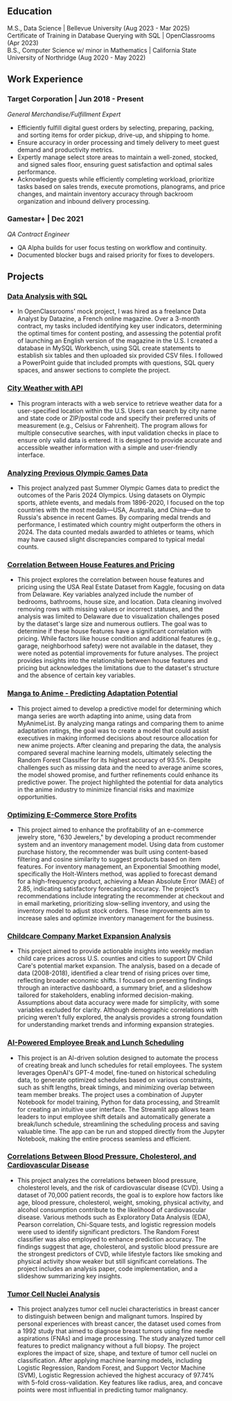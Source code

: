 ## Education

M.S., Data Science | Bellevue University (Aug 2023 - Mar 2025)<br>
Certificate of Training in Database Querying with SQL | OpenClassrooms (Apr 2023)<br>
B.S., Computer Science w/ minor in Mathematics | California State University of Northridge (Aug 2020 - May 2022)<br>

## Work Experience

### Target Corporation | Jun 2018 - Present
*General Merchandise/Fulfillment Expert*
- Efficiently fulfill digital guest orders by selecting, preparing, packing, and sorting items for order pickup, drive-up, and shipping to home.
- Ensure accuracy in order processing and timely delivery to meet guest demand and productivity metrics.
- Expertly manage select store areas to maintain a well-zoned, stocked, and signed sales floor, ensuring guest satisfaction and optimal sales performance.
- Acknowledge guests while efficiently completing workload, prioritize tasks based on sales trends, execute promotions, planograms, and price changes, and maintain inventory accuracy through backroom organization and inbound delivery processing.

### Gamestar+ | Dec 2021
*QA Contract Engineer*
- QA Alpha builds for user focus testing on workflow and continuity.
- Documented blocker bugs and raised priority for fixes to developers.

## Projects

### [Data Analysis with SQL](https://github.com/Oc18a/Nathanael-Ochoa-Project-Portfolio/tree/main/Data%20Analysis%20with%20SQL)
- In OpenClassrooms' mock project, I was hired as a freelance Data Analyst by Datazine, a French online magazine. Over a 3-month contract, my tasks included identifying key user indicators, determining the optimal times for content posting, and assessing the potential profit of launching an English version of the magazine in the U.S. I created a database in MySQL Workbench, using SQL create statements to establish six tables and then uploaded six provided CSV files. I followed a PowerPoint guide that included prompts with questions, SQL query spaces, and answer sections to complete the project.

### [City Weather with API](https://github.com/Oc18a/Nathanael-Ochoa-Project-Portfolio/tree/main/City%20Weather%20with%20API)
- This program interacts with a web service to retrieve weather data for a user-specified location within the U.S. Users can search by city name and state code or ZIP/postal code and specify their preferred units of measurement (e.g., Celsius or Fahrenheit). The program allows for multiple consecutive searches, with input validation checks in place to ensure only valid data is entered. It is designed to provide accurate and accessible weather information with a simple and user-friendly interface.

### [Analyzing Previous Olympic Games Data](https://github.com/Oc18a/Nathanael-Ochoa-Portfolio.github.io/tree/main/Analyzing%20Previous%20Olympic%20Games%20Data)
- This project analyzed past Summer Olympic Games data to predict the outcomes of the Paris 2024 Olympics. Using datasets on Olympic sports, athlete events, and medals from 1896-2020, I focused on the top countries with the most medals—USA, Australia, and China—due to Russia's absence in recent Games. By comparing medal trends and performance, I estimated which country might outperform the others in 2024. The data counted medals awarded to athletes or teams, which may have caused slight discrepancies compared to typical medal counts.

### [Correlation Between House Features and Pricing](https://github.com/Oc18a/Nathanael-Ochoa-Project-Portfolio/tree/main/Correlation%20Between%20House%20Features%20and%20Pricing)
- This project explores the correlation between house features and pricing using the USA Real Estate Dataset from Kaggle, focusing on data from Delaware. Key variables analyzed include the number of bedrooms, bathrooms, house size, and location. Data cleaning involved removing rows with missing values or incorrect statuses, and the analysis was limited to Delaware due to visualization challenges posed by the dataset's large size and numerous outliers. The goal was to determine if these house features have a significant correlation with pricing. While factors like house condition and additional features (e.g., garage, neighborhood safety) were not available in the dataset, they were noted as potential improvements for future analyses. The project provides insights into the relationship between house features and pricing but acknowledges the limitations due to the dataset's structure and the absence of certain key variables.

### [Manga to Anime - Predicting Adaptation Potential](https://github.com/Oc18a/Nathanael-Ochoa-Project-Portfolio/tree/main/Manga%20to%20Anime%20-%20Predicting%20Adaptation%20Potential)
- This project aimed to develop a predictive model for determining which manga series are worth adapting into anime, using data from MyAnimeList. By analyzing manga ratings and comparing them to anime adaptation ratings, the goal was to create a model that could assist executives in making informed decisions about resource allocation for new anime projects. After cleaning and preparing the data, the analysis compared several machine learning models, ultimately selecting the Random Forest Classifier for its highest accuracy of 93.5%. Despite challenges such as missing data and the need to average anime scores, the model showed promise, and further refinements could enhance its predictive power. The project highlighted the potential for data analytics in the anime industry to minimize financial risks and maximize opportunities.

### [Optimizing E-Commerce Store Profits](https://github.com/Oc18a/Nathanael-Ochoa-Project-Portfolio/tree/main/Optimizing%20E-Commerce%20Store%20Profits)
- This project aimed to enhance the profitability of an e-commerce jewelry store, "630 Jewelers," by developing a product recommender system and an inventory management model. Using data from customer purchase history, the recommender was built using content-based filtering and cosine similarity to suggest products based on item features. For inventory management, an Exponential Smoothing model, specifically the Holt-Winters method, was applied to forecast demand for a high-frequency product, achieving a Mean Absolute Error (MAE) of 2.85, indicating satisfactory forecasting accuracy. The project’s recommendations include integrating the recommender at checkout and in email marketing, prioritizing slow-selling inventory, and using the inventory model to adjust stock orders. These improvements aim to increase sales and optimize inventory management for the business.

### [Childcare Company Market Expansion Analysis](https://github.com/Oc18a/Nathanael-Ochoa-Project-Portfolio/tree/main/Childcare%20Company%20Market%20Expansion%20Analysis)
- This project aimed to provide actionable insights into weekly median child care prices across U.S. counties and cities to support DV Child Care's potential market expansion. The analysis, based on a decade of data (2008-2018), identified a clear trend of rising prices over time, reflecting broader economic shifts. I focused on presenting findings through an interactive dashboard, a summary brief, and a slideshow tailored for stakeholders, enabling informed decision-making. Assumptions about data accuracy were made for simplicity, with some variables excluded for clarity. Although demographic correlations with pricing weren't fully explored, the analysis provides a strong foundation for understanding market trends and informing expansion strategies.

### [AI-Powered Employee Break and Lunch Scheduling](https://github.com/Oc18a/Nathanael-Ochoa-Project-Portfolio/tree/main/AI-Powered%20Employee%20Break%20and%20Lunch%20Scheduling)
- This project is an AI-driven solution designed to automate the process of creating break and lunch schedules for retail employees. The system leverages OpenAI's GPT-4 model, fine-tuned on historical scheduling data, to generate optimized schedules based on various constraints, such as shift lengths, break timings, and minimizing overlap between team member breaks. The project uses a combination of Jupyter Notebook for model training, Python for data processing, and Streamlit for creating an intuitive user interface. The Streamlit app allows team leaders to input employee shift details and automatically generate a break/lunch schedule, streamlining the scheduling process and saving valuable time. The app can be run and stopped directly from the Jupyter Notebook, making the entire process seamless and efficient.

### [Correlations Between Blood Pressure, Cholesterol, and Cardiovascular Disease](https://github.com/Oc18a/Nathanael-Ochoa-Project-Portfolio/tree/main/Correlations%20Between%20Blood%20Pressure%2C%20Cholesterol%2C%20and%20Cardiovascular%20Disease)
- This project analyzes the correlations between blood pressure, cholesterol levels, and the risk of cardiovascular disease (CVD). Using a dataset of 70,000 patient records, the goal is to explore how factors like age, blood pressure, cholesterol, weight, smoking, physical activity, and alcohol consumption contribute to the likelihood of cardiovascular disease. Various methods such as Exploratory Data Analysis (EDA), Pearson correlation, Chi-Square tests, and logistic regression models were used to identify significant predictors. The Random Forest classifier was also employed to enhance prediction accuracy. The findings suggest that age, cholesterol, and systolic blood pressure are the strongest predictors of CVD, while lifestyle factors like smoking and physical activity show weaker but still significant correlations. The project includes an analysis paper, code implementation, and a slideshow summarizing key insights.

### [Tumor Cell Nuclei Analysis](https://github.com/Oc18a/Nathanael-Ochoa-Project-Portfolio/tree/main/Tumor%20Cell%20Nuclei%20Analysis)
- This project analyzes tumor cell nuclei characteristics in breast cancer to distinguish between benign and malignant tumors. Inspired by personal experiences with breast cancer, the dataset used comes from a 1992 study that aimed to diagnose breast tumors using fine needle aspirations (FNAs) and image processing. The study analyzed tumor cell features to predict malignancy without a full biopsy. The project explores the impact of size, shape, and texture of tumor cell nuclei on classification. After applying machine learning models, including Logistic Regression, Random Forest, and Support Vector Machine (SVM), Logistic Regression achieved the highest accuracy of 97.74% with 5-fold cross-validation. Key features like radius, area, and concave points were most influential in predicting tumor malignancy.
